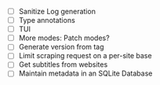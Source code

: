 - [ ] Sanitize Log generation
- [ ] Type annotations
- [ ] TUI
- [ ] More modes: Patch modes?
- [ ] Generate version from tag
- [ ] Limit scraping request on a per-site base
- [ ] Get subtitles from websites
- [ ] Maintain metadata in an SQLite Database
